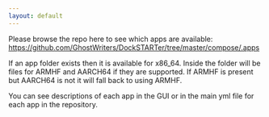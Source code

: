 ```yaml
---
layout: default
---
```


Please browse the repo here to see which apps are available: https://github.com/GhostWriters/DockSTARTer/tree/master/compose/.apps

If an app folder exists then it is available for x86_64. Inside the folder will be files for ARMHF and AARCH64 if they are supported. If ARMHF is present but AARCH64 is not it will fall back to using ARMHF.

You can see descriptions of each app in the GUI or in the main yml file for each app in the repository.
